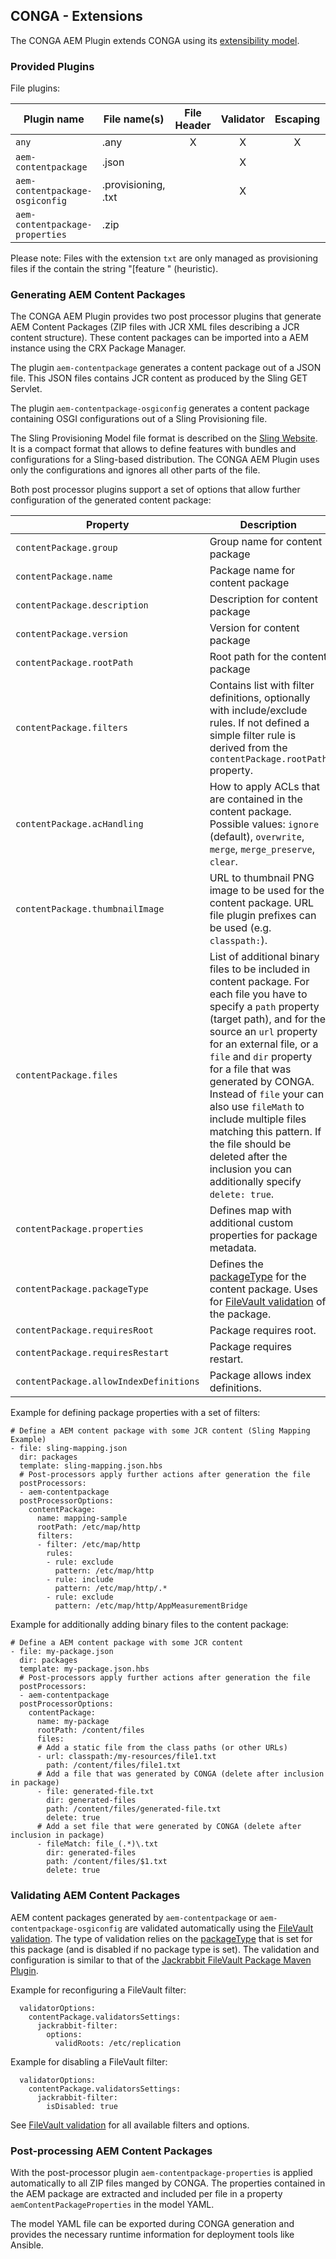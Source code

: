## CONGA - Extensions

The CONGA AEM Plugin extends CONGA using its [extensibility model][conga-extensibility].


### Provided Plugins

File plugins:

| Plugin name                     | File name(s)        | File Header | Validator | Escaping | Post Processor |
|---------------------------------|---------------------|:-----------:|:---------:|:--------:|:--------------:|
| `any`                           | .any                | X           | X         | X        |                |
| `aem-contentpackage`            | .json               |             | X         |          | X              |
| `aem-contentpackage-osgiconfig` | .provisioning, .txt |             | X         |          | X              |
| `aem-contentpackage-properties` | .zip                |             |           |          | X              |

Please note: Files with the extension `txt` are only managed as provisioning files if the contain the string "[feature " (heuristic).


### Generating AEM Content Packages

The CONGA AEM Plugin provides two post processor plugins that generate AEM Content Packages (ZIP files with JCR XML files describing a JCR content structure). These content packages can be imported into a AEM instance using the CRX Package Manager.

The plugin `aem-contentpackage` generates a content package out of a JSON file. This JSON files contains JCR content as produced by the Sling GET Servlet.

The plugin `aem-contentpackage-osgiconfig` generates a content package containing OSGI configurations out of a Sling Provisioning file.

The Sling Provisioning Model file format is described on the [Sling Website][sling-provisioning]. It is a compact format that allows to define features with bundles and configurations for a Sling-based distribution. The CONGA AEM Plugin uses only the configurations and ignores all other parts of the file.

Both post processor plugins support a set of options that allow further configuration of the generated content package:

| Property                        | Description
|---------------------------------|-------------
| `contentPackage.group`          | Group name for content package
| `contentPackage.name`           | Package name for content package
| `contentPackage.description`    | Description for content package
| `contentPackage.version`        | Version for content package
| `contentPackage.rootPath`       | Root path for the content package
| `contentPackage.filters`        | Contains list with filter definitions, optionally with include/exclude rules. If not defined a simple filter rule is derived from the `contentPackage.rootPath` property.
| `contentPackage.acHandling`     | How to apply ACLs that are contained in the content package. Possible values: `ignore` (default), `overwrite`, `merge`, `merge_preserve`, `clear`.
| `contentPackage.thumbnailImage` | URL to thumbnail PNG image to be used for the content package. URL file plugin prefixes can be used (e.g. `classpath:`).
| `contentPackage.files`          | List of additional binary files to be included in content package. For each file you have to specify a `path` property (target path), and for the source an `url` property for an external file, or a `file` and `dir` property for a file that was generated by CONGA. Instead of `file` your can also use `fileMath` to include multiple files matching this pattern. If the file should be deleted after the inclusion you can additionally specify `delete: true`.
| `contentPackage.properties`     | Defines map with additional custom properties for package metadata.
| `contentPackage.packageType`    | Defines the [packageType][jackrabbit-filevault-packagetype] for the content package. Uses for [FileVault validation][jackrabbit-filevault-validation] of the package.
| `contentPackage.requiresRoot`   | Package requires root.
| `contentPackage.requiresRestart`| Package requires restart.
| `contentPackage.allowIndexDefinitions` | Package allows index definitions.


Example for defining package properties with a set of filters:

```
# Define a AEM content package with some JCR content (Sling Mapping Example)
- file: sling-mapping.json
  dir: packages
  template: sling-mapping.json.hbs
  # Post-processors apply further actions after generation the file
  postProcessors:
  - aem-contentpackage
  postProcessorOptions:
    contentPackage:
      name: mapping-sample
      rootPath: /etc/map/http
      filters:
      - filter: /etc/map/http
        rules:
        - rule: exclude
          pattern: /etc/map/http
        - rule: include
          pattern: /etc/map/http/.*
        - rule: exclude
          pattern: /etc/map/http/AppMeasurementBridge
```

Example for additionally adding binary files to the content package:

```
# Define a AEM content package with some JCR content
- file: my-package.json
  dir: packages
  template: my-package.json.hbs
  # Post-processors apply further actions after generation the file
  postProcessors:
  - aem-contentpackage
  postProcessorOptions:
    contentPackage:
      name: my-package
      rootPath: /content/files
      files:
      # Add a static file from the class paths (or other URLs)
      - url: classpath:/my-resources/file1.txt
        path: /content/files/file1.txt
      # Add a file that was generated by CONGA (delete after inclusion in package)
      - file: generated-file.txt
        dir: generated-files
        path: /content/files/generated-file.txt
        delete: true
      # Add a set file that were generated by CONGA (delete after inclusion in package)
      - fileMatch: file_(.*)\.txt
        dir: generated-files
        path: /content/files/$1.txt
        delete: true
```



### Validating AEM Content Packages

AEM content packages generated by `aem-contentpackage` or `aem-contentpackage-osgiconfig` are validated automatically using the [FileVault validation][jackrabbit-filevault-validation]. The type of validation relies on the [packageType][jackrabbit-filevault-packagetype] that is set for this package (and is disabled if no package type is set). The validation and configuration is similar to that of the [Jackrabbit FileVault Package Maven Plugin][jackrabbit-filevault-package-maven-plugin].

Example for reconfiguring a FileVault filter:
```
  validatorOptions:
    contentPackage.validatorsSettings:
      jackrabbit-filter:
        options:
          validRoots: /etc/replication
```

Example for disabling a FileVault filter:
```
  validatorOptions:
    contentPackage.validatorsSettings:
      jackrabbit-filter:
        isDisabled: true
```

See [FileVault validation][jackrabbit-filevault-validation] for all available filters and options.


### Post-processing AEM Content Packages

With the post-processor plugin `aem-contentpackage-properties` is applied automatically to all ZIP files manged by CONGA. The properties contained in the AEM package are extracted and included per file in a property `aemContentPackageProperties` in the model YAML.

The model YAML file can be exported during CONGA generation and provides the necessary runtime information for deployment tools like Ansible.


[conga-extensibility]: https://devops.wcm.io/conga/extensibility.html
[sling-provisioning]: https://sling.apache.org/documentation/development/slingstart.html
[jackrabbit-filevault-package-maven-plugin]: http://jackrabbit.apache.org/filevault-package-maven-plugin/
[jackrabbit-filevault-packagetype]: http://jackrabbit.apache.org/filevault-package-maven-plugin/generate-metadata-mojo.html#packageType
[jackrabbit-filevault-validation]: https://jackrabbit.apache.org/filevault/validation.html
